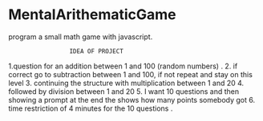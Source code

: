# MentalArithematicGame
 program a small math game with javascript. 
                       
                       
                     IDEA OF PROJECT 

1.question for an addition between 1 and 100 (random numbers) .
2. if correct go to subtraction between 1 and 100, if not repeat and stay on this level 
3. continuing the structure with multiplication between 1 and 20 
4. followed by division between 1 and 20 
5. I want 10 questions and then showing a prompt at the end the shows how many points somebody got 
6. time restriction of 4 minutes for the 10 questions .
